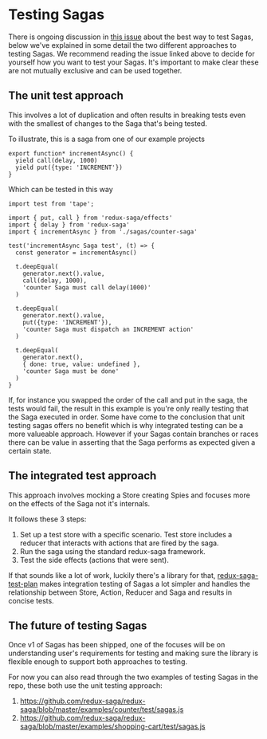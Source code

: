 # Testing Sagas
There is ongoing discussion in [this issue](https://github.com/redux-saga/redux-saga/issues/518) about the best way to test Sagas, below we've explained in some detail the two different approaches to testing Sagas. We recommend reading the issue linked above to decide for yourself how you want to test your Sagas. It's important to make clear these are not mutually exclusive and can be used together.

## The unit test approach
This involves a lot of duplication and often results in breaking tests even with the smallest of changes to the Saga that's being tested.

To illustrate, this is a saga from one of our example projects

```
export function* incrementAsync() {
  yield call(delay, 1000)
  yield put({type: 'INCREMENT'})
}
```

Which can be tested in this way

```
import test from 'tape';

import { put, call } from 'redux-saga/effects'
import { delay } from 'redux-saga'
import { incrementAsync } from './sagas/counter-saga'

test('incrementAsync Saga test', (t) => {
  const generator = incrementAsync()

  t.deepEqual(
    generator.next().value,
    call(delay, 1000),
    'counter Saga must call delay(1000)'
  )

  t.deepEqual(
    generator.next().value,
    put({type: 'INCREMENT'}),
    'counter Saga must dispatch an INCREMENT action'
  )

  t.deepEqual(
    generator.next(),
    { done: true, value: undefined },
    'counter Saga must be done'
  )
}
```
If, for instance you swapped the order of the call and put in the saga, the tests would fail, the result in this example is you're only really testing that the Saga executed in order. Some have come to the conclusion that unit testing sagas offers no benefit which is why integrated testing can be a more valueable approach. However if your Sagas contain branches or races there can be value in asserting that the Saga performs as expected given a certain state.


## The integrated test approach
This approach involves mocking a Store creating Spies and focuses more on the effects of the Saga not it's internals. 

It follows these 3 steps:

1. Set up a test store with a specific scenario. Test store includes a reducer that interacts with actions that are fired by the saga.
2. Run the saga using the standard redux-saga framework.
3. Test the side effects (actions that were sent).

If that sounds like a lot of work, luckily there's a library for that, [redux-saga-test-plan](https://github.com/jfairbank/redux-saga-test-plan) makes integration testing of Sagas a lot simpler and handles the relationship between Store, Action, Reducer and Saga and results in concise tests.


## The future of testing Sagas
Once v1 of Sagas has been shipped, one of the focuses will be on understanding user's requirements for testing and making sure the library is flexible enough to support both approaches to testing.


For now you can also read through the two examples of testing Sagas in the repo, these both use the unit testing approach:

1. https://github.com/redux-saga/redux-saga/blob/master/examples/counter/test/sagas.js
2. https://github.com/redux-saga/redux-saga/blob/master/examples/shopping-cart/test/sagas.js
